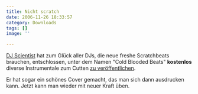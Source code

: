 ```yaml
---
title: Nicht scratch
date: 2006-11-26 18:33:57
category: Downloads
tags: []
image: ''

---
```


[DJ Scientist](http://www.myspace.com/djscientist) hat zum Glück aller DJs, die neue freshe Scratchbeats brauchen, entschlossen, unter dem Namen "Cold Blooded Beats" **kostenlos** diverse Instrumentale zum Cutten [zu veröffentlichen](http://www.the-groundzero.com/).  

  

Er hat sogar ein schönes Cover gemacht, das man sich dann ausdrucken kann. Jetzt kann man wieder mit neuer Kraft üben.
